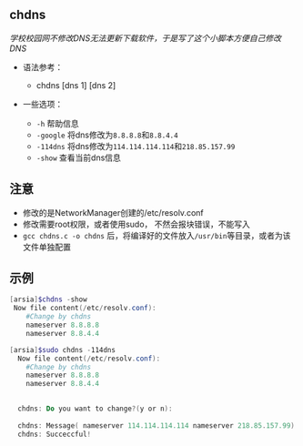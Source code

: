 ## chdns
*学校校园网不修改DNS无法更新下载软件，于是写了这个小脚本方便自己修改DNS*

  -  语法参考：
        - chdns \[dns 1\] \[dns 2\] 

  - 一些选项：
    - `-h` 帮助信息
    - `-google` 将dns修改为`8.8.8.8`和`8.8.4.4`
    - `-114dns` 将dns修改为`114.114.114.114`和`218.85.157.99`
    - `-show` 查看当前dns信息

## 注意
  - 修改的是NetworkManager创建的/etc/resolv.conf
  - 修改需要root权限，或者使用sudo， 不然会报块错误，不能写入
  - `gcc chdns.c -o chdns` 后，将编译好的文件放入`/usr/bin`等目录，或者为该文件单独配置

## 示例

```powershell
[arsia]$chdns -show
 Now file content(/etc/resolv.conf):
	#Change by chdns
	nameserver 8.8.8.8
	nameserver 8.8.4.4

[arsia]$sudo chdns -114dns
  Now file content(/etc/resolv.conf):
	#Change by chdns
	nameserver 8.8.8.8
	nameserver 8.8.4.4
	

  chdns: Do you want to change?(y or n):  
  
  chdns: Message( nameserver 114.114.114.114 nameserver 218.85.157.99)
  chdns: Succeccful!
```
